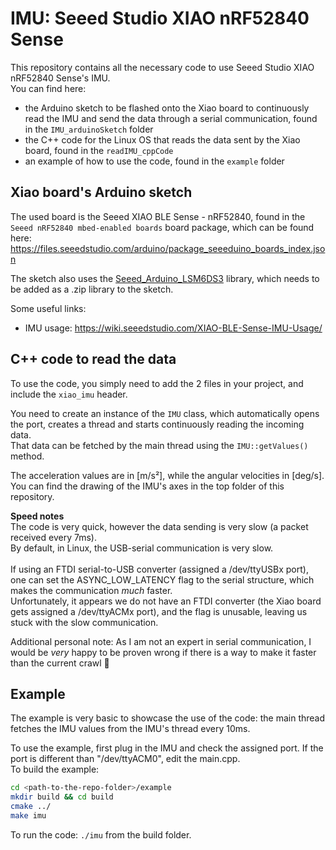 # IMU: Seeed Studio XIAO nRF52840 Sense
This repository contains all the necessary code to use Seeed Studio XIAO nRF52840 Sense's IMU. <br /> 
You can find here:
- the Arduino sketch to be flashed onto the Xiao board to continuously read the IMU and send the data through a serial communication, found in the ```IMU_arduinoSketch``` folder
- the C++ code for the Linux OS that reads the data sent by the Xiao board, found in the ```readIMU_cppCode```
- an example of how to use the code, found in the ```example``` folder

## Xiao board's Arduino sketch
The used board is the Seeed XIAO BLE Sense - nRF52840, found in the ```Seeed nRF52840 mbed-enabled boards``` board package, which can be found here: https://files.seeedstudio.com/arduino/package_seeeduino_boards_index.json

The sketch also uses the [Seeed_Arduino_LSM6DS3](https://github.com/Seeed-Studio/Seeed_Arduino_LSM6DS3) library, which needs to be added as a .zip library to the sketch.

Some useful links:
- IMU usage: https://wiki.seeedstudio.com/XIAO-BLE-Sense-IMU-Usage/

## C++ code to read the data
To use the code, you simply need to add the 2 files in your project, and include the ```xiao_imu``` header. 

You need to create an instance of the ```IMU``` class, which automatically opens the port, creates a thread and starts continuously reading the incoming data. <br /> 
That data can be fetched by the main thread using the ```IMU::getValues()``` method. 

The acceleration values are in [m/s²], while the angular velocities in [deg/s]. You can find the drawing of the IMU's axes in the top folder of this repository.

**Speed notes** <br /> 
The code is very quick, however the data sending is very slow (a packet received every 7ms). <br /> 
By default, in Linux, the USB-serial communication is very slow. <br />  
If using an FTDI serial-to-USB converter (assigned a /dev/ttyUSBx port), one can set the ASYNC_LOW_LATENCY flag to the serial structure, which makes the communication *much* faster.  <br /> 
Unfortunately, it appears we do not have an FTDI converter (the Xiao board gets assigned a /dev/ttyACMx port), and the flag is unusable, leaving us stuck with the slow communication.

Additional personal note: As I am not an expert in serial communication, I would be *very* happy to be proven wrong if there is a way to make it faster than the current crawl :snail:

## Example
The example is very basic to showcase the use of the code: the main thread fetches the IMU values from the IMU's thread every 10ms. 

To use the example, first plug in the IMU and check the assigned port. If the port is different than "/dev/ttyACM0", edit the main.cpp. <br /> 
To build the example: 
```bash
cd <path-to-the-repo-folder>/example
mkdir build && cd build 
cmake ../
make imu
```
To run the code: ```./imu``` from the build folder.